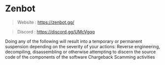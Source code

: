 # Zenbot
 
> Website : https://zenbot.gg/

> Discord : https://discord.gg/UMcVgqq

Doing any of the following will result into a temporary or permanent suspension depending on the severity of your actions:
Reverse engineering, decompiling, disassembling or otherwise attempting to discern the source code of the components of the software
Chargeback
Scamming activities
